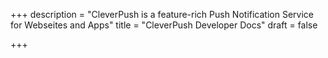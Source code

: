+++
description = "CleverPush is a feature-rich Push Notification Service for Webseites and Apps"
title = "CleverPush Developer Docs"
draft = false

+++
